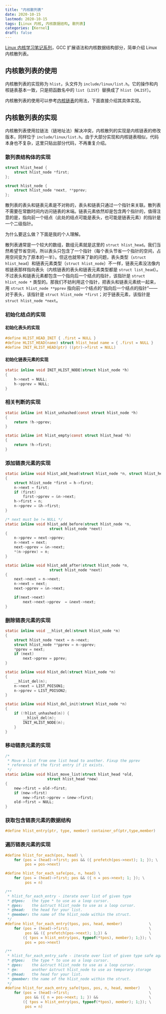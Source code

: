 ```yaml
---
title: "内核散列表"
date: 2020-10-15
lastmod: 2020-10-15
tags: [Linux 内核, 内核数据结构, 散列表]
categories: [Kernel]
draft: false
---
```


[Linux 内核学习笔记系列](/posts/kernel/kernel)，GCC 扩展语法和内核数据结构部分，简单介绍 Linux 内核散列表。

<!--more-->

## 内核散列表的使用

内核散列表的实现称为 `hlist`，头文件为 `include/linux/list.h`。它的操作和内核链表基本一致，只是把函数名中的 `list`（`LIST`）替换成了 `hlist`（`HLIST`）。

内核散列表的使用可以参考[内核链表](/posts/kernel/data-structure/list)的用法，下面直接介绍其具体实现。

## 内核散列表的实现

内核散列表使用拉链法（链地址法）解决冲突，内核散列的实现是内核链表的修改版本，同样位于 `include/linux/list.h`。由于大部分实现和内核链表相似，代码本身也不复杂，这里只贴出部分代码，不再重复介绍。

### 散列表结构体的实现

```c
struct hlist_head {
    struct hlist_node *first;
};

struct hlist_node {
    struct hlist_node *next, **pprev;
};
```

散列表的表头和链表元素是不对称的，表头和链表只通过一个指针来关联。散列表不需要在常数时间内访问链表的末端。链表元素依然却是包含两个指针的，值得注意的是，指向前一个结点（此处的结点可能是表头，也可能是链表元素）的指针是一个二级指针。

为什么要这么做？下面是我的个人理解。

散列表通常是一个较大的数组，数组元素就是这里的 `struct hlist_head`。我们当然希望节省空间，所以表头只包含了一个指针（每个表头节省一个指针的空间，占用空间变为了原本的一半）。但这也就带来了新的问题，表头类型（`struct hlist_head`）和链表元素类型（`struct hlist_node`）不一样，链表元素没法像内核链表那样指向表头（内核链表的表头和链表元素类型都是 `struct list_head`）。不过表头和链表元素都包含一个指向后一个结点的指针，该指针是 `struct hlist_node *` 类型的。那我们不妨利用这个指针，把表头和链表元素统一起来，用 `struct hlist_node **pprev` 指向前一个结点的“指向后一个结点的指针”——对于表头，该指针是 `struct hlist_node *first`；对于链表元素，该指针是 `struct hlist_node *next`。

### 初始化结点的实现

#### 初始化表头的实现

```c
#define HLIST_HEAD_INIT { .first = NULL }
#define HLIST_HEAD(name) struct hlist_head name = { .first = NULL }
#define INIT_HLIST_HEAD(ptr) ((ptr)->first = NULL)
```

#### 初始化链表元素的实现

```c
static inline void INIT_HLIST_NODE(struct hlist_node *h)
{
    h->next = NULL;
    h->pprev = NULL;
}
```

### 相关判断的实现

```c
static inline int hlist_unhashed(const struct hlist_node *h)
{
    return !h->pprev;
}

static inline int hlist_empty(const struct hlist_head *h)
{
    return !h->first;
}
```

### 添加链表元素的实现

```c
static inline void hlist_add_head(struct hlist_node *n, struct hlist_head *h)
{
    struct hlist_node *first = h->first;
    n->next = first;
    if (first)
        first->pprev = &n->next;
    h->first = n;
    n->pprev = &h->first;
}

/* next must be != NULL */
static inline void hlist_add_before(struct hlist_node *n,
                    struct hlist_node *next)
{
    n->pprev = next->pprev;
    n->next = next;
    next->pprev = &n->next;
    *(n->pprev) = n;
}

static inline void hlist_add_after(struct hlist_node *n,
                    struct hlist_node *next)
{
    next->next = n->next;
    n->next = next;
    next->pprev = &n->next;

    if(next->next)
        next->next->pprev  = &next->next;
}
```

### 删除链表元素的实现

```c
static inline void __hlist_del(struct hlist_node *n)
{
    struct hlist_node *next = n->next;
    struct hlist_node **pprev = n->pprev;
    *pprev = next;
    if (next)
        next->pprev = pprev;
}

static inline void hlist_del(struct hlist_node *n)
{
    __hlist_del(n);
    n->next = LIST_POISON1;
    n->pprev = LIST_POISON2;
}

static inline void hlist_del_init(struct hlist_node *n)
{
    if (!hlist_unhashed(n)) {
        __hlist_del(n);
        INIT_HLIST_NODE(n);
    }
}
```

### 移动链表元素的实现

```c
/*
 * Move a list from one list head to another. Fixup the pprev
 * reference of the first entry if it exists.
 */
static inline void hlist_move_list(struct hlist_head *old,
                   struct hlist_head *new)
{
    new->first = old->first;
    if (new->first)
        new->first->pprev = &new->first;
    old->first = NULL;
}
```

### 获取包含链表元素的数据结构

```c
#define hlist_entry(ptr, type, member) container_of(ptr,type,member)
```

### 遍历链表元素的实现

```c
#define hlist_for_each(pos, head) \
    for (pos = (head)->first; pos && ({ prefetch(pos->next); 1; }); \
         pos = pos->next)

#define hlist_for_each_safe(pos, n, head) \
    for (pos = (head)->first; pos && ({ n = pos->next; 1; }); \
         pos = n)

/**
 * hlist_for_each_entry - iterate over list of given type
 * @tpos:   the type * to use as a loop cursor.
 * @pos:    the &struct hlist_node to use as a loop cursor.
 * @head:   the head for your list.
 * @member: the name of the hlist_node within the struct.
 */
#define hlist_for_each_entry(tpos, pos, head, member)            \
    for (pos = (head)->first;                                    \
         pos && ({ prefetch(pos->next); 1;}) &                   \
        ({ tpos = hlist_entry(pos, typeof(*tpos), member); 1;}); \
         pos = pos->next)

/**
 * hlist_for_each_entry_safe - iterate over list of given type safe against removal of list entry
 * @tpos:   the type * to use as a loop cursor.
 * @pos:    the &struct hlist_node to use as a loop cursor.
 * @n:      another &struct hlist_node to use as temporary storage
 * @head:   the head for your list.
 * @member: the name of the hlist_node within the struct.
 */
#define hlist_for_each_entry_safe(tpos, pos, n, head, member)    \
    for (pos = (head)->first;                                    \
         pos && ({ n = pos->next; 1; }) &&                       \
        ({ tpos = hlist_entry(pos, typeof(*tpos), member); 1;}); \
         pos = n)
```
